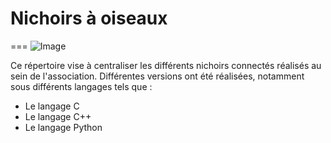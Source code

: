 # Nichoirs à oiseaux
===
![Image](src.png)


Ce répertoire vise à centraliser les différents nichoirs connectés réalisés au sein de l'association. Différentes versions ont été réalisées, notamment sous différents langages tels que :

- Le langage C
- Le langage C++
- Le langage Python